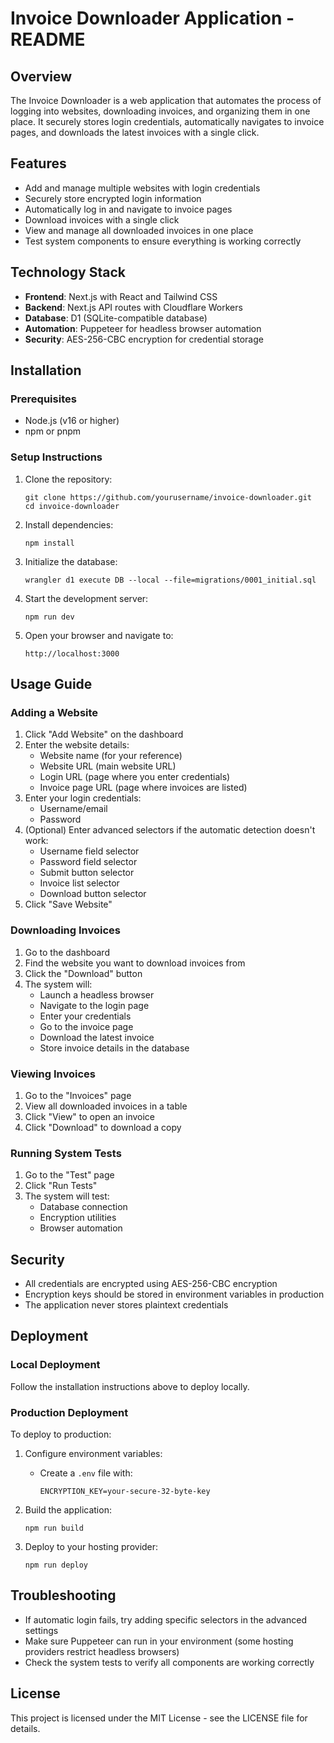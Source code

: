 # Invoice Downloader Application - README

## Overview
The Invoice Downloader is a web application that automates the process of logging into websites, downloading invoices, and organizing them in one place. It securely stores login credentials, automatically navigates to invoice pages, and downloads the latest invoices with a single click.

## Features
- Add and manage multiple websites with login credentials
- Securely store encrypted login information
- Automatically log in and navigate to invoice pages
- Download invoices with a single click
- View and manage all downloaded invoices in one place
- Test system components to ensure everything is working correctly

## Technology Stack
- **Frontend**: Next.js with React and Tailwind CSS
- **Backend**: Next.js API routes with Cloudflare Workers
- **Database**: D1 (SQLite-compatible database)
- **Automation**: Puppeteer for headless browser automation
- **Security**: AES-256-CBC encryption for credential storage

## Installation

### Prerequisites
- Node.js (v16 or higher)
- npm or pnpm

### Setup Instructions
1. Clone the repository:
   ```
   git clone https://github.com/yourusername/invoice-downloader.git
   cd invoice-downloader
   ```

2. Install dependencies:
   ```
   npm install
   ```

3. Initialize the database:
   ```
   wrangler d1 execute DB --local --file=migrations/0001_initial.sql
   ```

4. Start the development server:
   ```
   npm run dev
   ```

5. Open your browser and navigate to:
   ```
   http://localhost:3000
   ```

## Usage Guide

### Adding a Website
1. Click "Add Website" on the dashboard
2. Enter the website details:
   - Website name (for your reference)
   - Website URL (main website URL)
   - Login URL (page where you enter credentials)
   - Invoice page URL (page where invoices are listed)
3. Enter your login credentials:
   - Username/email
   - Password
4. (Optional) Enter advanced selectors if the automatic detection doesn't work:
   - Username field selector
   - Password field selector
   - Submit button selector
   - Invoice list selector
   - Download button selector
5. Click "Save Website"

### Downloading Invoices
1. Go to the dashboard
2. Find the website you want to download invoices from
3. Click the "Download" button
4. The system will:
   - Launch a headless browser
   - Navigate to the login page
   - Enter your credentials
   - Go to the invoice page
   - Download the latest invoice
   - Store invoice details in the database

### Viewing Invoices
1. Go to the "Invoices" page
2. View all downloaded invoices in a table
3. Click "View" to open an invoice
4. Click "Download" to download a copy

### Running System Tests
1. Go to the "Test" page
2. Click "Run Tests"
3. The system will test:
   - Database connection
   - Encryption utilities
   - Browser automation

## Security
- All credentials are encrypted using AES-256-CBC encryption
- Encryption keys should be stored in environment variables in production
- The application never stores plaintext credentials

## Deployment

### Local Deployment
Follow the installation instructions above to deploy locally.

### Production Deployment
To deploy to production:

1. Configure environment variables:
   - Create a `.env` file with:
     ```
     ENCRYPTION_KEY=your-secure-32-byte-key
     ```

2. Build the application:
   ```
   npm run build
   ```

3. Deploy to your hosting provider:
   ```
   npm run deploy
   ```

## Troubleshooting
- If automatic login fails, try adding specific selectors in the advanced settings
- Make sure Puppeteer can run in your environment (some hosting providers restrict headless browsers)
- Check the system tests to verify all components are working correctly

## License
This project is licensed under the MIT License - see the LICENSE file for details.
